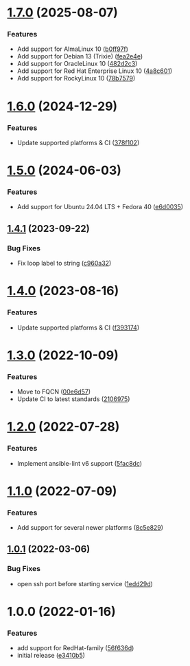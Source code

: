 # [1.7.0](https://github.com/de-it-krachten/ansible-role-ufw/compare/v1.6.0...v1.7.0) (2025-08-07)


### Features

* Add support for AlmaLinux 10 ([b0ff97f](https://github.com/de-it-krachten/ansible-role-ufw/commit/b0ff97f76326d7e04571817631f186a57dae0845))
* Add support for Debian 13 (Trixie) ([fea2e4e](https://github.com/de-it-krachten/ansible-role-ufw/commit/fea2e4efe543284b37f6f045a690146f878bde74))
* Add support for OracleLinux 10 ([482d2c3](https://github.com/de-it-krachten/ansible-role-ufw/commit/482d2c37960faf8e705fe69b6d5a248ff6e2bd97))
* Add support for Red Hat Enterprise Linux 10 ([4a8c601](https://github.com/de-it-krachten/ansible-role-ufw/commit/4a8c601009a7d0f26b0d1dbaab80542f08aceccf))
* Add support for RockyLinux 10 ([78b7579](https://github.com/de-it-krachten/ansible-role-ufw/commit/78b7579504291f81dcbac5747d67bcca33f7129e))

# [1.6.0](https://github.com/de-it-krachten/ansible-role-ufw/compare/v1.5.0...v1.6.0) (2024-12-29)


### Features

* Update supported platforms & CI ([378f102](https://github.com/de-it-krachten/ansible-role-ufw/commit/378f10269c6d8929d449ad09c383e24be78ccc4d))

# [1.5.0](https://github.com/de-it-krachten/ansible-role-ufw/compare/v1.4.1...v1.5.0) (2024-06-03)


### Features

* Add support for Ubuntu 24.04 LTS + Fedora 40 ([e6d0035](https://github.com/de-it-krachten/ansible-role-ufw/commit/e6d0035c5bcc74ef7744ade9380710216544ee17))

## [1.4.1](https://github.com/de-it-krachten/ansible-role-ufw/compare/v1.4.0...v1.4.1) (2023-09-22)


### Bug Fixes

* Fix loop label to string ([c960a32](https://github.com/de-it-krachten/ansible-role-ufw/commit/c960a324ec8b5e95942da297d2f53a0bfb71113f))

# [1.4.0](https://github.com/de-it-krachten/ansible-role-ufw/compare/v1.3.0...v1.4.0) (2023-08-16)


### Features

* Update supported platforms & CI ([f393174](https://github.com/de-it-krachten/ansible-role-ufw/commit/f3931743ec8e8f0b67fea3fd7d26c9f667faf8c5))

# [1.3.0](https://github.com/de-it-krachten/ansible-role-ufw/compare/v1.2.0...v1.3.0) (2022-10-09)


### Features

* Move to FQCN ([00e6d57](https://github.com/de-it-krachten/ansible-role-ufw/commit/00e6d5796b1c86c56d6f82e315ea991ba134fa61))
* Update CI to latest standards ([2106975](https://github.com/de-it-krachten/ansible-role-ufw/commit/21069759627f7ddcbdf4ba358867b0204e23ae4d))

# [1.2.0](https://github.com/de-it-krachten/ansible-role-ufw/compare/v1.1.0...v1.2.0) (2022-07-28)


### Features

* Implement ansible-lint v6 support ([5fac8dc](https://github.com/de-it-krachten/ansible-role-ufw/commit/5fac8dc2d4511535de74c08fbeb2e8558df490ce))

# [1.1.0](https://github.com/de-it-krachten/ansible-role-ufw/compare/v1.0.1...v1.1.0) (2022-07-09)


### Features

* Add support for several newer platforms ([8c5e829](https://github.com/de-it-krachten/ansible-role-ufw/commit/8c5e82941f4d0e3ffd963e8f6db8236afc16ca0e))

## [1.0.1](https://github.com/de-it-krachten/ansible-role-ufw/compare/v1.0.0...v1.0.1) (2022-03-06)


### Bug Fixes

* open ssh port before starting service ([1edd29d](https://github.com/de-it-krachten/ansible-role-ufw/commit/1edd29d21477533959a6af2e78c3c28d423fa9a5))

# 1.0.0 (2022-01-16)


### Features

* add support for RedHat-family ([56f636d](https://github.com/de-it-krachten/ansible-role-ufw/commit/56f636dbc8f20f4102b4451b3bf1bb322cd65781))
* initial release ([e3410b5](https://github.com/de-it-krachten/ansible-role-ufw/commit/e3410b5c2093e5f4db8101ceae0414bbfc35ecae))
